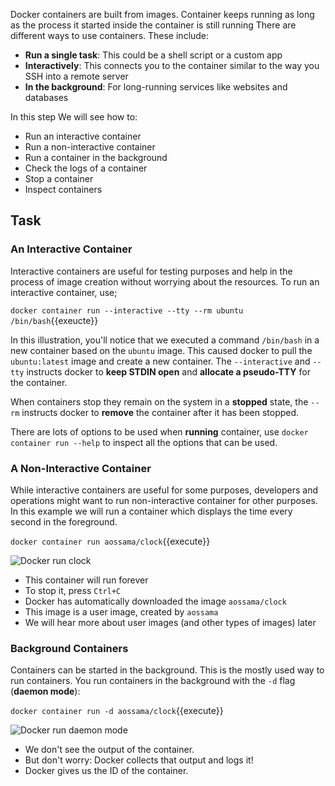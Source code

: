 Docker containers are built from images. Container keeps running as long as the process it started inside the container is still running There are different ways to use containers. These include:

* **Run a single task**: This could be a shell script or a custom app
* **Interactively**: This connects you to the container similar to the way you SSH into a remote server
* **In the background**: For long-running services like websites and databases

In this step We will see how to:

* Run an interactive container
* Run a non-interactive container
* Run a container in the background
* Check the logs of a container
* Stop a container
* Inspect containers

## Task

### An Interactive Container

Interactive containers are useful for testing purposes and help in the process of image creation without worrying about the resources. To run an interactive container, use;

```docker container run --interactive --tty --rm ubuntu /bin/bash```{{exeucte}}

In this illustration, you'll notice that we executed a command `/bin/bash` in a new container based on the `ubuntu` image. This caused docker to pull the `ubuntu:latest` image and create a new container. The `--interactive` and `--tty` instructs docker to **keep STDIN open** and **allocate a pseudo-TTY** for the container.

When containers stop they remain on the system in a **stopped** state, the `--rm` instructs docker to **remove** the container after it has been stopped.

There are lots of options to be used when **running** container, use ```docker container run --help``` to inspect all the options that can be used.

### A Non-Interactive Container

While interactive containers are useful for some purposes, developers and operations might want to run non-interactive container for other purposes. In this example we will run a container which displays the time every second in the foreground.

```docker container run aossama/clock```{{execute}}

![Docker run clock](assets/docker-run-clock.png)

* This container will run forever
* To stop it, press `Ctrl+C`
* Docker has automatically downloaded the image `aossama/clock`
* This image is a user image, created by `aossama`
* We will hear more about user images (and other types of images) later

### Background Containers

Containers can be started in the background. This is the mostly used way to run containers. You run containers in the background with the `-d` flag (**daemon mode**):

```docker container run -d aossama/clock```{{execute}}

![Docker run daemon mode](assets/docker-container-background.png)

* We don't see the output of the container.
* But don't worry: Docker collects that output and logs it!
* Docker gives us the ID of the container.
